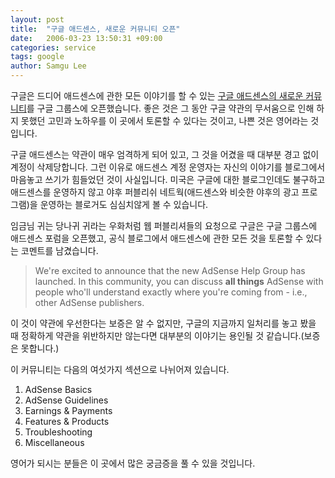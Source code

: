 ```yaml
---
layout: post
title:  "구글 애드센스, 새로운 커뮤니티 오픈"
date:   2006-03-23 13:50:31 +09:00
categories: service
tags: google
author: Samgu Lee
---
```

구글은 드디어 애드센스에 관한 모든 이야기를 할 수 있는 [구글 애드센스의 새로운 커뮤니티](http://groups.google.com/group/adsense-help?lnk=li)를 구글 그룹스에 오픈했습니다. 좋은 것은 그 동안 구글 약관의 무서움으로 인해 하지 못했던 고민과 노하우를 이 곳에서 토론할 수 있다는 것이고, 나쁜 것은 영어라는 것입니다.

구글 애드센스는 약관이 매우 엄격하게 되어 있고, 그 것을 어겼을 때 대부분 경고 없이 계정이 삭제당합니다. 그런 이유로 애드센스 계정 운영자는 자신의 이야기를 블로그에서 마음놓고 쓰기가 힘들었던 것이 사실입니다. 미국은 구글에 대한 블로그인데도 불구하고 애드센스를 운영하지 않고 야후 퍼블리쉬 네트웍(애드센스와 비슷한 야후의 광고 프로그램)을 운영하는 블로거도 심심치않게 볼 수 있습니다.

임금님 귀는 당나귀 귀라는 우화처럼 웹 퍼블리셔들의 요청으로 구글은 구글 그룹스에 애드센스 포럼을 오픈했고, 공식 블로그에서 애드센스에 관한 모든 것을 토론할 수 있다는 코멘트를 남겼습니다.

> We're excited to announce that the new AdSense Help Group has launched. In this community, you can discuss **all things** AdSense with people who'll understand exactly where you're coming from - i.e., other AdSense publishers.

이 것이 약관에 우선한다는 보증은 알 수 없지만, 구글의 지금까지 일처리를 놓고 봤을 때 정확하게 약관을 위반하지만 않는다면 대부분의 이야기는 용인될 것 같습니다.(보증은 못합니다.)

이 커뮤니티는 다음의 여섯가지 섹션으로 나뉘어져 있습니다.

1. AdSense Basics
2. AdSense Guidelines
3. Earnings & Payments
4. Features & Products
5. Troubleshooting
6. Miscellaneous

영어가 되시는 분들은 이 곳에서 많은 궁금증을 풀 수 있을 것입니다.
